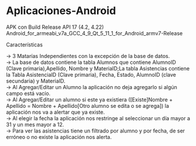 # Aplicaciones-Android

APK con Build Release API 17 (4.2, 4.22) Android_for_armeabi_v7a_GCC_4_9_Qt_5_11_1_for_Android_armv7-Release<br>

Características<br>

-> 3 Matarías Independientes con la excepción de la base de datos.<br>
-> La base de datos contiene la tabla Alumnos que contiene AlumnoID (Clave primaria),Apellido, Nombre y MateriaID;La tabla Asistencias contiene la Tabla AsistenciaID (Clave primaria), Fecha, Estado, AlumnoID (clave secundaria) y MateriaID.<br>
-> Al Agregar/Editar un Alumno la aplicación no deja agregarlo si algún campo está vacío.<br>
-> Al Agregar/Editar un alumno si este ya existiera ([Existe]Nombre + Apellido = Nombre + Apellido[Otro alumno se edita o se agrega]) la aplicación nos va a alertar que ya existe.<br>
-> Al elegir la fecha la aplicación nos restringe al seleccionar un día mayor a 31 y un mes mayor a 12.<br>
-> Para ver las asistencias tiene un filtrado por alumno y por fecha, de ser erróneo o no existe la aplicación nos alerta.<br>

